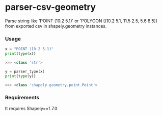 # parser-csv-geometry

Parse string like 'POINT (10.2 5.1)' or 'POLYGON ((10.2 5.1, 11.5 2.5, 5.6 8.5)) from exported csv in shapely.geometry instances.

### Usage

```python
x = "POINT (10.2 5.1)"
print(type(x))

>>> <class 'str'>

y = parser_type(x)
print(type(y))

>>> <class 'shapely.geometry.point.Point'>
```

### Requirements

It requires Shapely==1.7.0